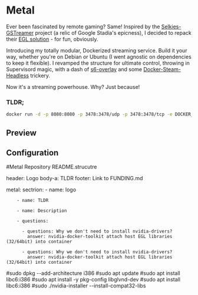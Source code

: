 Metal
============

Ever been fascinated by remote gaming? Same! Inspired by the [Selkies-GSTreamer]("https://github.com/selkies-project/selkies-gstreamer") project (a relic of Google Stadia's epicness), I decided to repack their [EGL solution]("https://github.com/selkies-project/docker-nvidia-egl-desktop") - for fun, obviously.

Introducing my totally modular, Dockerized streaming service. Build it your way, whether you're on Debian or Ubuntu (I went agnostic on dependencies to keep it flexible). I revamped the structure for ultimate control, throwing in Supervisord magic, with a dash of [s6-overlay]("https://github.com/just-containers/s6-overlay") and some [Docker-Steam-Headless]("https://github.com/Steam-Headless/docker-steam-headless") trickery.

Now it's a streaming powerhouse. Why? Just because!

### TLDR;

```sh
docker run -d -p 8080:8080 -p 3478:3478/udp -p 3478:3478/tcp -e DOCKER_HOST=$(hostname -I | awk '{print $1}') ghcr.io/utilizable/metal/minimal-debian:latest && echo -e "\n\thttp://$(hostname -I | awk '{print $1}'):8080\n" 
```

## Preview


## Configuration




#Metal Repository README.strucutre

header: Logo
body-a: TLDR
footer: Link to FUNDING.md

metal:
    sectrion:
        - name: logo

        - name: TLDR 
        
        - name: Description 

        - questions:

          - questions: Why we don't need to install nvidia-drivers?
            answer: nvidia-docker-toolkit attach host EGL libraries (32/64bit) into container 

          - questions: Why we don't need to install nvidia-drivers?
            answer: nvidia-docker-toolkit attach host EGL libraries (32/64bit) into container 



#sudo dpkg --add-architecture i386
#sudo apt update
#sudo apt install libc6:i386
#sudo apt install -y pkg-config libglvnd-dev
#sudo apt install libc6:i386
#sudo ./nvidia-installer --install-compat32-libs
